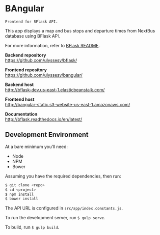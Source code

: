 # BAngular

    Frontend for BFlask API.

This app displays a map and bus stops and departure times from NextBus database using BFlask API.

For more information, refer to [BFlask README](https://github.com/ulyssesv/bflask/blob/master/README.md).

**Backend repository**  
https://github.com/ulyssesv/bflask/

**Frontend repository**  
https://github.com/ulyssesv/bangular/

**Backend host**  
http://bflask-dev.us-east-1.elasticbeanstalk.com/

**Frontend host**  
http://bangular-static.s3-website-us-east-1.amazonaws.com/

**Documentation**  
http://bflask.readthedocs.io/en/latest/

## Development Environment

At a bare minimum you'll need:
- Node
- NPM
- Bower

Assuming you have the required dependencies, then run:

```bash
$ git clone <repo>
$ cd <project>
$ npm install
$ bower install
```

The API URL is configured in `src/app/index.constants.js`.

To run the development server, run `$ gulp serve`.

To build, run `$ gulp build`.
